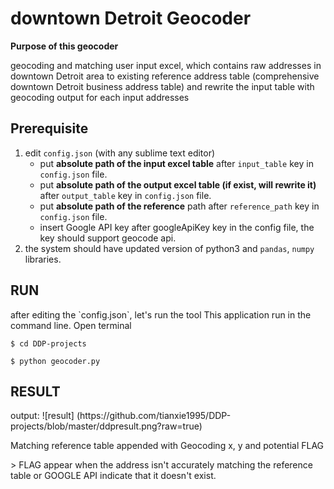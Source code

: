
<h1>downtown Detroit Geocoder</h1>

<p><b> Purpose of this geocoder </b></p>

<p>geocoding and matching user input excel, which contains raw addresses in downtown Detroit area to existing reference address table (comprehensive downtown Detroit business address table) and rewrite the input table with geocoding output for each input addresses</p>

<p> <h2><b> Prerequisite </b></h2></p>

<ol>
<li>edit <code>config.json</code> (with any sublime text editor)
		<ul>
			<li>put <b>absolute path of the input excel table</b> after <code>input_table</code> key in <code>config.json</code> file.</li>
			<li>put <b>absolute path of the output excel table (if exist, will rewrite it)</b> after <code>output_table</code> key in <code>config.json</code> file.</li>
			<li>put <b>absolute path of the reference</b> path after <code>reference_path</code> key in <code>config.json</code> file.</li>
			<li>insert Google API key after googleApiKey key in the config file, the key should support geocode api.</li>
		</ul></li>
	<li>the system should have updated version of python3 and <code>pandas</code>, <code>numpy</code> libraries.</li>
</ol>

<h2><b> RUN </b></h2>
<p>
after editing the `config.json`, let's run the tool
This application run in the command line. Open terminal</p>
<pre><code>$ cd DDP-projects
</code></pre>
<pre><code>$ python geocoder.py
</code></pre>

<h2><b> RESULT </b></h2>
output:
![result]
(https://github.com/tianxie1995/DDP-projects/blob/master/ddpresult.png?raw=true) 
<p>
Matching reference table appended with Geocoding x, y and potential FLAG</p>
> FLAG appear when the address isn't accurately matching the reference table or GOOGLE API indicate that it doesn't exist. 
